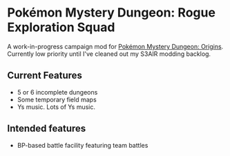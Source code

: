 # Pokémon Mystery Dungeon: Rogue Exploration Squad
A work-in-progress campaign mod for [Pokémon Mystery Dungeon: Origins](https://github.com/audinowho/PMDODump). Currently low priority until I've cleaned out my S3AIR modding backlog.

## Current Features

- 5 or 6 incomplete dungeons
- Some temporary field maps
- Ys music. Lots of Ys music.

## Intended features

- BP-based battle facility featuring team battles

